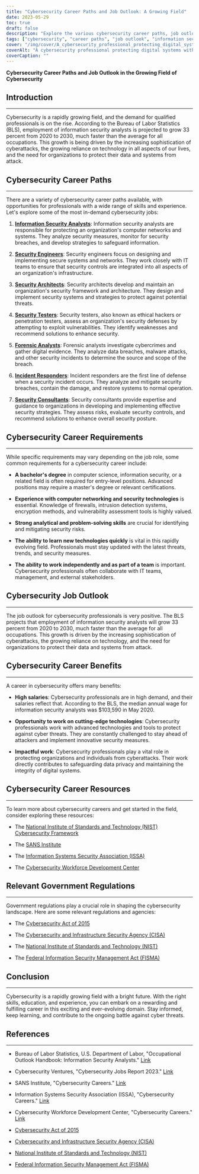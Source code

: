 ```yaml
---
title: "Cybersecurity Career Paths and Job Outlook: A Growing Field"
date: 2023-05-29
toc: true
draft: false
description: "Explore the various cybersecurity career paths, job outlook, and benefits in this rapidly growing field."
tags: ["cybersecurity", "career paths", "job outlook", "information security analysts", "security engineers", "security architects", "security testers", "forensic analysts", "incident responders", "security consultants", "cyber threats", "technology", "data protection", "privacy", "professional development", "certifications", "government regulations", "NIST", "CISA", "cybersecurity careers"]
cover: "/img/cover/A_cybersecurity_professional_protecting_digital_systems.png"
coverAlt: "A cybersecurity professional protecting digital systems with a shield and lock."
coverCaption: ""
---
```


**Cybersecurity Career Paths and Job Outlook in the Growing Field of Cybersecurity**

## Introduction
_____________

Cybersecurity is a rapidly growing field, and the demand for qualified professionals is on the rise. According to the Bureau of Labor Statistics (BLS), employment of information security analysts is projected to grow 33 percent from 2020 to 2030, much faster than the average for all occupations. This growth is being driven by the increasing sophistication of cyberattacks, the growing reliance on technology in all aspects of our lives, and the need for organizations to protect their data and systems from attack.

## Cybersecurity Career Paths
_____________

There are a variety of cybersecurity career paths available, with opportunities for professionals with a wide range of skills and experience. Let's explore some of the most in-demand cybersecurity jobs:

1. [**Information Security Analysts**](https://www.bls.gov/ooh/computer-and-information-technology/information-security-analysts.htm): Information security analysts are responsible for protecting an organization's computer networks and systems. They analyze security measures, monitor for security breaches, and develop strategies to safeguard information.

2. [**Security Engineers**](https://www.bls.gov/ooh/computer-and-information-technology/information-security-analysts.htm): Security engineers focus on designing and implementing secure systems and networks. They work closely with IT teams to ensure that security controls are integrated into all aspects of an organization's infrastructure.

3. [**Security Architects**](https://www.bls.gov/ooh/computer-and-information-technology/information-security-analysts.htm): Security architects develop and maintain an organization's security framework and architecture. They design and implement security systems and strategies to protect against potential threats.

4. [**Security Testers**](https://www.bls.gov/ooh/computer-and-information-technology/information-security-analysts.htm): Security testers, also known as ethical hackers or penetration testers, assess an organization's security defenses by attempting to exploit vulnerabilities. They identify weaknesses and recommend solutions to enhance security.

5. [**Forensic Analysts**](https://www.bls.gov/ooh/computer-and-information-technology/information-security-analysts.htm): Forensic analysts investigate cybercrimes and gather digital evidence. They analyze data breaches, malware attacks, and other security incidents to determine the source and scope of the breach.

6. [**Incident Responders**](https://www.bls.gov/ooh/computer-and-information-technology/information-security-analysts.htm): Incident responders are the first line of defense when a security incident occurs. They analyze and mitigate security breaches, contain the damage, and restore systems to normal operation.

7. [**Security Consultants**](https://www.bls.gov/careeroutlook/2018/interview/cybersecurity-consultant.htm): Security consultants provide expertise and guidance to organizations in developing and implementing effective security strategies. They assess risks, evaluate security controls, and recommend solutions to enhance overall security posture.

## Cybersecurity Career Requirements
_____________

While specific requirements may vary depending on the job role, some common requirements for a cybersecurity career include:

- **A bachelor's degree** in computer science, information security, or a related field is often required for entry-level positions. Advanced positions may require a master's degree or relevant certifications.

- **Experience with computer networking and security technologies** is essential. Knowledge of firewalls, intrusion detection systems, encryption methods, and vulnerability assessment tools is highly valued.

- **Strong analytical and problem-solving skills** are crucial for identifying and mitigating security risks.

- **The ability to learn new technologies quickly** is vital in this rapidly evolving field. Professionals must stay updated with the latest threats, trends, and security measures.

- **The ability to work independently and as part of a team** is important. Cybersecurity professionals often collaborate with IT teams, management, and external stakeholders.

## Cybersecurity Job Outlook
_____________

The job outlook for cybersecurity professionals is very positive. The BLS projects that employment of information security analysts will grow 33 percent from 2020 to 2030, much faster than the average for all occupations. This growth is driven by the increasing sophistication of cyberattacks, the growing reliance on technology, and the need for organizations to protect their data and systems from attack.

## Cybersecurity Career Benefits
_____________

A career in cybersecurity offers many benefits:

- **High salaries**: Cybersecurity professionals are in high demand, and their salaries reflect that. According to the BLS, the median annual wage for information security analysts was $103,590 in May 2020.

- **Opportunity to work on cutting-edge technologies**: Cybersecurity professionals work with advanced technologies and tools to protect against cyber threats. They are constantly challenged to stay ahead of attackers and implement innovative security measures.

- **Impactful work**: Cybersecurity professionals play a vital role in protecting organizations and individuals from cyberattacks. Their work directly contributes to safeguarding data privacy and maintaining the integrity of digital systems.

## Cybersecurity Career Resources
_____________

To learn more about cybersecurity careers and get started in the field, consider exploring these resources:

- The [National Institute of Standards and Technology (NIST) Cybersecurity Framework](https://www.nist.gov/cyberframework)

- The [SANS Institute](https://www.sans.org/)

- The [Information Systems Security Association (ISSA)](https://www.issa.org/)

- The [Cybersecurity Workforce Development Center](https://www.cwdc.us/)

## Relevant Government Regulations
_____________

Government regulations play a crucial role in shaping the cybersecurity landscape. Here are some relevant regulations and agencies:

- The [Cybersecurity Act of 2015](https://www.congress.gov/bill/114th-congress/senate-bill/754/text)

- The [Cybersecurity and Infrastructure Security Agency (CISA)](https://www.cisa.gov/)

- The [National Institute of Standards and Technology (NIST)](https://www.nist.gov/)

- The [Federal Information Security Management Act (FISMA)](https://en.wikipedia.org/wiki/Federal_Information_Security_Management_Act_of_2002)

## Conclusion
_____________

Cybersecurity is a rapidly growing field with a bright future. With the right skills, education, and experience, you can embark on a rewarding and fulfilling career in this exciting and ever-evolving domain. Stay informed, keep learning, and contribute to the ongoing battle against cyber threats.

## References
_____________

- Bureau of Labor Statistics, U.S. Department of Labor, "Occupational Outlook Handbook: Information Security Analysts." [Link](https://www.bls.gov/ooh/computer-and-information-technology/information-security-analysts.htm)

- Cybersecurity Ventures, "Cybersecurity Jobs Report 2023." [Link](https://cybersecurityventures.com/jobs/)

- SANS Institute, "Cybersecurity Careers." [Link](https://www.sans.org/careers/)

- Information Systems Security Association (ISSA), "Cybersecurity Careers." [Link](https://www.issa.org/careers/)

- Cybersecurity Workforce Development Center, "Cybersecurity Careers." [Link](https://www.cwdc.us/careers)

- [Cybersecurity Act of 2015](https://www.congress.gov/bill/114th-congress/senate-bill/754/text)

- [Cybersecurity and Infrastructure Security Agency (CISA)](https://www.cisa.gov/)

- [National Institute of Standards and Technology (NIST)](https://www.nist.gov/)

- [Federal Information Security Management Act (FISMA)](https://en.wikipedia.org/wiki/Federal_Information_Security_Management_Act_of_2002)
